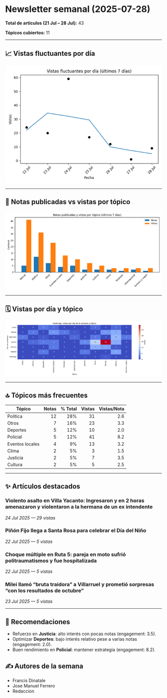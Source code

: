 # Newsletter semanal (2025-07-28)

**Total de artículos (21 Jul – 28 Jul):** 43  

**Tópicos cubiertos:** 11

---

## 📈 Vistas fluctuantes por día

![Vistas fluctuantes por día](line_views.png)


---

## 📑 Notas publicadas vs vistas por tópico

![Notas vs vistas](bars_notes_views.png)


---

## 🗓️ Vistas por día y tópico

![Heatmap vistas día y tópico](heatmap_topics.png)


---

## 🔝 Tópicos más frecuentes

| Tópico | Notas | % Total | Vistas | Vistas/Nota |
|---|---:|---:|---:|---:|
| Política | 12 | 28% | 31 | 2.6 |
| Otros | 7 | 16% | 23 | 3.3 |
| Deportes | 5 | 12% | 10 | 2.0 |
| Policial | 5 | 12% | 41 | 8.2 |
| Eventos locales | 4 | 9% | 13 | 3.2 |
| Clima | 2 | 5% | 3 | 1.5 |
| Justicia | 2 | 5% | 7 | 3.5 |
| Cultura | 2 | 5% | 5 | 2.5 |

---

## ✨ Artículos destacados

### Violento asalto en Villa Yacanto: Ingresaron y en 2 horas amenazaron y violentaron a la hermana de un ex intendente
*24 Jul 2025 — 29 vistas*

### Piñón Fijo llega a Santa Rosa para celebrar el Día del Niño
*22 Jul 2025 — 5 vistas*

### Choque múltiple en Ruta 5: pareja en moto sufrió politraumatismos y fue hospitalizada
*22 Jul 2025 — 5 vistas*

### Milei llamó &#8220;bruta traidora&#8221; a Villarruel y prometió sorpresas &#8220;con los resultados de octubre&#8221;
*23 Jul 2025 — 5 vistas*


---

## 🔮 Recomendaciones

- Refuerzo en **Justicia**: alto interés con pocas notas (engagement: 3.5).
- Optimizar **Deportes**: bajo interés relativo pese a varias notas (engagement: 2.0).
- Buen rendimiento en **Policial**: mantener estrategia (engagement: 8.2).

## ✍️ Autores de la semana

- Francis Dinatale
- Jose Manuel Ferrero
- Redaccion